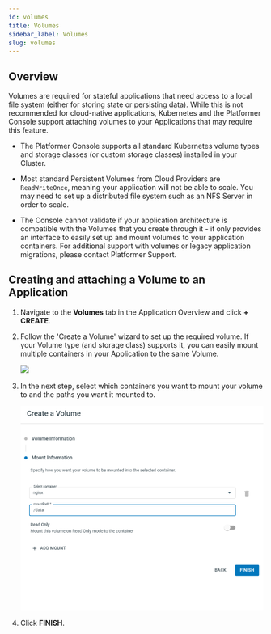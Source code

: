 ```yaml
---
id: volumes
title: Volumes
sidebar_label: Volumes
slug: volumes
---
```


## Overview

Volumes are required for stateful applications that need access to a local file system (either for storing state or persisting data). While this is not recommended for cloud-native applications, Kubernetes and the Platformer Console support attaching volumes to your Applications that may require this feature.

- The Platformer Console supports all standard Kubernetes volume types and storage classes (or custom storage classes) installed in your Cluster.

- Most standard Persistent Volumes from Cloud Providers are `ReadWriteOnce`, meaning your application will not be able to scale. You may need to set up a distributed file system such as an NFS Server in order to scale.

- The Console cannot validate if your application architecture is compatible with the Volumes that you create through it - it only provides an interface to easily set up and mount volumes to your application containers. For additional support with volumes or legacy application migrations, please contact Platformer Support.

## Creating and attaching a Volume to an Application

1. Navigate to the **Volumes** tab in the Application Overview and click **+ CREATE**.

2. Follow the 'Create a Volume' wizard to set up the required volume. If your Volume type (and storage class) supports it, you can easily mount multiple containers in your Application to the same Volume.  

    ![](/img/docs/volumes-1.png)

3. In the next step, select which containers you want to mount your volume to and the paths you want it mounted to.

    ![](../../static/img/docs/volumes-2.png)

4. Click **FINISH**.